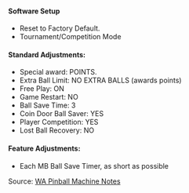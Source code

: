 #### Software Setup
-   Reset to Factory Default.
-   Tournament/Competition Mode
#### Standard Adjustments:
-   Special award: POINTS.
-   Extra Ball Limit: NO EXTRA BALLS (awards points)
-   Free Play: ON
-   Game Restart: NO
-   Ball Save Time: 3
-   Coin Door Ball Saver: YES
-   Player Competition: YES
-   Lost Ball Recovery: NO
#### Feature Adjustments:
-   Each MB Ball Save Timer, as short as possible

Source: [WA Pinball Machine Notes](http://wapinball.net/setups/)

